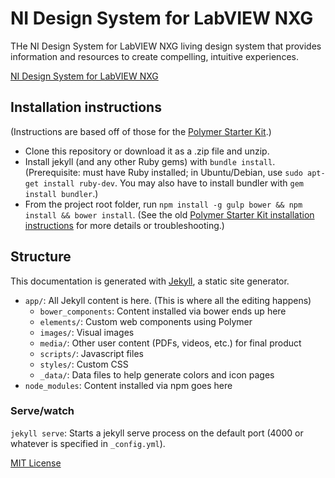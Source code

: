 # NI Design System for LabVIEW NXG

THe NI Design System for LabVIEW NXG living design system that provides information and resources to create compelling, intuitive experiences.

[NI Design System for LabVIEW NXG](https://ni.github.io/design-system/)

## Installation instructions

(Instructions are based off of those for the [Polymer Starter Kit](https://github.com/PolymerElements/polymer-starter-kit).)

- Clone this repository or download it as a .zip file and unzip.
- Install jekyll (and any other Ruby gems) with `bundle install`. (Prerequisite: must have Ruby installed; in Ubuntu/Debian, use `sudo apt-get install ruby-dev`. You may also have to install bundler with `gem install bundler`.)
- From the project root folder, run `npm install -g gulp bower && npm install && bower install`. (See the old [Polymer Starter Kit installation instructions](https://github.com/PolymerElements/polymer-starter-kit/blob/5602f0d3352540335eae413ff35d90cbeab9ee72/README.md) for more details or troubleshooting.)

## Structure
This documentation is generated with [Jekyll](https://jekyllrb.com/), a static site generator.

- `app/`: All Jekyll content is here. (This is where all the editing happens)
  - `bower_components`: Content installed via bower ends up here
  - `elements/`: Custom web components using Polymer
  - `images/`: Visual images
  - `media/`: Other user content (PDFs, videos, etc.) for final product
  - `scripts/`: Javascript files
  - `styles/`: Custom CSS
  - `_data/`: Data files to help generate colors and icon pages 
- `node_modules`: Content installed via npm goes here

### Serve/watch

`jekyll serve`: Starts a jekyll serve process on the default port (4000 or whatever is specified in `_config.yml`).


[MIT License](LICENSE)
